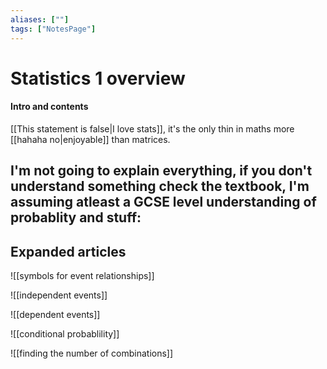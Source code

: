 ```yaml
---
aliases: [""]
tags: ["NotesPage"]
---
```


# Statistics 1 overview

#### Intro and contents
[[This statement is false|I love stats]], it's the only thin in maths more [[hahaha no|enjoyable]] than matrices.

I'm not going to explain everything, if you don't understand something check the textbook, I'm assuming atleast a GCSE level understanding of probablity and stuff:
- 


## Expanded articles
![[symbols for event relationships]]

![[independent events]]

![[dependent events]]

![[conditional probablility]]

![[finding the number of combinations]]